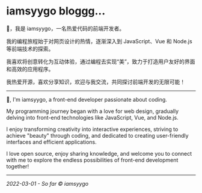 # iamsyygo bloggg...

👋，我是 iamsyygo，一名热爱代码的前端开发者。

我的编程旅程始于对网页设计的热情，逐渐深入到 JavaScript、Vue 和 Node.js 等前端技术的探索。

我喜欢将创意转化为互动体验，通过编程去实现“美”，致力于打造用户友好的界面和高效的应用程序。

我热爱开源，喜欢分享知识，欢迎与我交流，共同探讨前端开发的无限可能！

---

👋, I'm iamsyygo, a front-end developer passionate about coding.

My programming journey began with a love for web design, gradually delving into front-end technologies like JavaScript, Vue, and Node.js.

I enjoy transforming creativity into interactive experiences, striving to achieve "beauty" through coding, and dedicated to creating user-friendly interfaces and efficient applications.

I love open source, enjoy sharing knowledge, and welcome you to connect with me to explore the endless possibilities of front-end development together!

---

_2022-03-01 - So far © iamsyygo_
